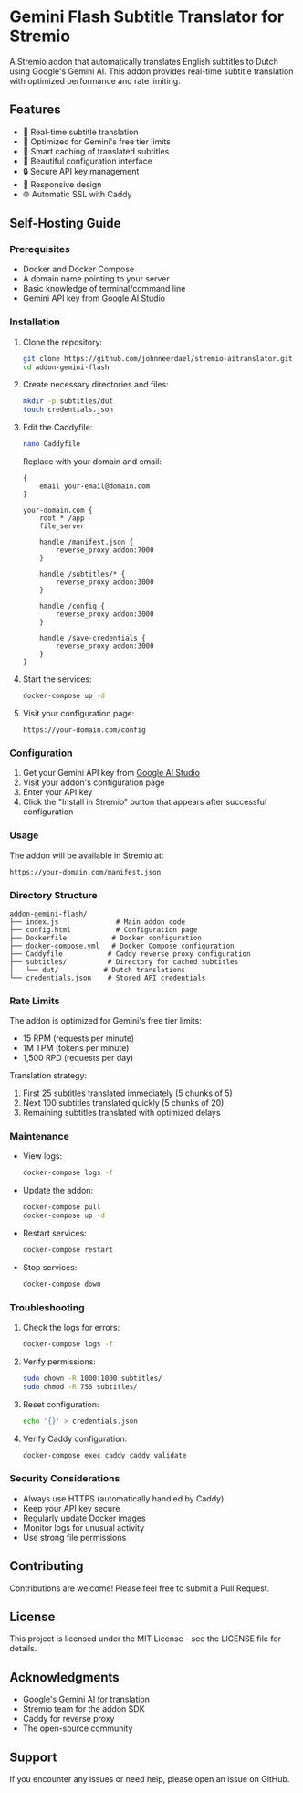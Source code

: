 # Gemini Flash Subtitle Translator for Stremio

A Stremio addon that automatically translates English subtitles to Dutch using Google's Gemini AI. This addon provides real-time subtitle translation with optimized performance and rate limiting.

## Features

- 🚀 Real-time subtitle translation
- 🎯 Optimized for Gemini's free tier limits
- 🔄 Smart caching of translated subtitles
- 🎨 Beautiful configuration interface
- 🔒 Secure API key management
- 📱 Responsive design
- 🌐 Automatic SSL with Caddy

## Self-Hosting Guide

### Prerequisites

- Docker and Docker Compose
- A domain name pointing to your server
- Basic knowledge of terminal/command line
- Gemini API key from [Google AI Studio](https://makersuite.google.com/app/apikey)

### Installation

1. Clone the repository:
   ```bash
   git clone https://github.com/johnneerdael/stremio-aitranslator.git
   cd addon-gemini-flash
   ```

2. Create necessary directories and files:
   ```bash
   mkdir -p subtitles/dut
   touch credentials.json
   ```

3. Edit the Caddyfile:
   ```bash
   nano Caddyfile
   ```
   Replace with your domain and email:
   ```
   {
       email your-email@domain.com
   }

   your-domain.com {
       root * /app
       file_server

       handle /manifest.json {
           reverse_proxy addon:7000
       }

       handle /subtitles/* {
           reverse_proxy addon:3000
       }

       handle /config {
           reverse_proxy addon:3000
       }

       handle /save-credentials {
           reverse_proxy addon:3000
       }
   }
   ```

4. Start the services:
   ```bash
   docker-compose up -d
   ```

5. Visit your configuration page:
   ```
   https://your-domain.com/config
   ```

### Configuration

1. Get your Gemini API key from [Google AI Studio](https://makersuite.google.com/app/apikey)
2. Visit your addon's configuration page
3. Enter your API key
4. Click the "Install in Stremio" button that appears after successful configuration

### Usage

The addon will be available in Stremio at:
```
https://your-domain.com/manifest.json
```

### Directory Structure

```
addon-gemini-flash/
├── index.js              # Main addon code
├── config.html           # Configuration page
├── Dockerfile           # Docker configuration
├── docker-compose.yml   # Docker Compose configuration
├── Caddyfile           # Caddy reverse proxy configuration
├── subtitles/          # Directory for cached subtitles
│   └── dut/           # Dutch translations
└── credentials.json    # Stored API credentials
```

### Rate Limits

The addon is optimized for Gemini's free tier limits:
- 15 RPM (requests per minute)
- 1M TPM (tokens per minute)
- 1,500 RPD (requests per day)

Translation strategy:
1. First 25 subtitles translated immediately (5 chunks of 5)
2. Next 100 subtitles translated quickly (5 chunks of 20)
3. Remaining subtitles translated with optimized delays

### Maintenance

- View logs:
  ```bash
  docker-compose logs -f
  ```

- Update the addon:
  ```bash
  docker-compose pull
  docker-compose up -d
  ```

- Restart services:
  ```bash
  docker-compose restart
  ```

- Stop services:
  ```bash
  docker-compose down
  ```

### Troubleshooting

1. Check the logs for errors:
   ```bash
   docker-compose logs -f
   ```

2. Verify permissions:
   ```bash
   sudo chown -R 1000:1000 subtitles/
   sudo chmod -R 755 subtitles/
   ```

3. Reset configuration:
   ```bash
   echo '{}' > credentials.json
   ```

4. Verify Caddy configuration:
   ```bash
   docker-compose exec caddy caddy validate
   ```

### Security Considerations

- Always use HTTPS (automatically handled by Caddy)
- Keep your API key secure
- Regularly update Docker images
- Monitor logs for unusual activity
- Use strong file permissions

## Contributing

Contributions are welcome! Please feel free to submit a Pull Request.

## License

This project is licensed under the MIT License - see the LICENSE file for details.

## Acknowledgments

- Google's Gemini AI for translation
- Stremio team for the addon SDK
- Caddy for reverse proxy
- The open-source community

## Support

If you encounter any issues or need help, please open an issue on GitHub. 
